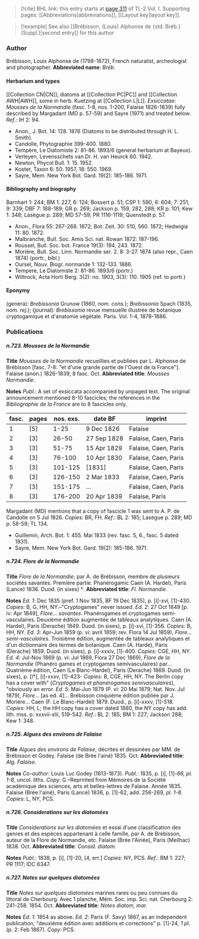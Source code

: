> [!cite] BHL link: this entry starts at [page 311](https://www.biodiversitylibrary.org/page/33120442) of TL-2 Vol. I.
> Supporting pages: [[Abbreviations|abbreviations]], [[Layout key|layout key]].

> [!example] See also [[Brébisson, (Louis) Alphonse de {std. Bréb.} (Suppl.)|second entry]] for this author

### Author

Brébisson, Louis Alphonse de (1798-1872), French naturalist, archeologist and photographer. 
**Abbreviated name**: *Bréb.*

#### Herbarium and types

[[Collection CN|CN]]; diatoms at [[Collection PC|PC]] and [[Collection AWH|AWH]], some in herb. Kuetzing at [[Collection L|L]].
*Exsiccatae*: *Mousses de la Normandie* (fasc. 1-8, nos. 1-200, Falaise 1826-1839) fully described by Margadant (MD p. 57-59) and Sayre (1971) and treated below.
*Ref*.: IH 2: 94.
- Anon., J. Bot. 14: 128. 1876 (Diatoms to be distributed through H. L. Smith).
- Candolle, Phytographie 399-400. 1880.
- Tempère, Le Diatomiste 2: 81-86. 1893/6 (general herbarium at Bayeux).
- Verleyen, Levensschets van Dr. H. van Heurck 60. 1942.
- Newton, Phycol Bull. 1: 15. 1952.
- Koster, Taxon 6: 50. 1957, 18: 550. 1969.
- Sayre, Mem. New York Bot. Gard. 19(2): 185-186. 1971.

#### Bibliography and biography

Barnhart 1: 244; BM 1: 227, 6: 124; Bossert p. 51; CSP 1: 590, 6: 604; 7: 251, 9: 339; DBF 7: 188-189; GR p. 269; Jackson p. 159, 282, 288; KR p. 101; Kew 1: 348; Lasègue p. 289; MD 57-59; PR 1116-1119; Quenstedt p. 57.
- Anon., Flora 55: 267-268. 1872; Bot. Zeit. 30: 510, 560. 1872; Hedwigia 11: 80. 1872.
- Malbranche, Bull. Soc. Amis Sci. nat. Rowan 1872: 187-196.
- Roussel, Bull. Soc. bot. France 19(3): 194, 243. 1872.
- Morière, Bull. Soc. Linn. Normandie ser. 2. 8: 3-27. 1874 (also repr., Caen 1874) (portr., bibl.)
- Oursel, Nouv. Biogr. normande 1: 132-133. 1886.
- Tempere, Le Diatomiste 2: 81-86. 1893/6 (portr.)
- Wittrock, Acta Horti Berg. 3(2): no. 1903, 3(3): 110. 1905 (ref. to portr.)

#### Eponymy

(genera): *Brebissonia* Grunow (1860, *nom. cons.*); *Brebissonia* Spach (1835, *nom. rej.*); (journal): *Brebissonia* revue mensuelle illustrée de botanique cryptogamique et d'anatomie végétale. Paris. Vol. 1-4, 1878-1886.

### Publications

##### n.723. Mousses de la Normandie

**Title**
*Mousses de la Normandie* recueillies et publiées par L. Alphonse de Brébisson \[fasc. 7-8: "et d'une grande partie de l'Ouest de la France"\]. Falaise (anon.) 1826-1839, 8 fasc. Oct.
**Abbreviated title**: *Mousses Normandie*.

**Notes**
*Publ*.: A set of exsiccata accompanied by unpaged text. The original announcement mentioned 8-10 fascicles; the references in the *Bibliographie de la France* are to 8 fascicles only.

|fasc.	|pages	|nos. exs.	|date BF	|imprint|
|---	|---	|---	|---	|---	|
|1	|\[5\]	|1-25	|9 Dec 1826	|Falaise|
|2	|\[3\]	|26-50	|27 Sep 1828	|Falaise, Caen, Paris|
|3	|\[3\]	|51-75	|15 Apr 1829	|Falaise, Caen, Paris|
|4	|\[3\]	|76-100	|10 Apr 1830	|Falaise, Caen, Paris|
|5	|\[3\]	|101-125	|\[1831\]	|Falaise, Caen, Paris|
|6	|\[3\]	|126-150	|2 Mar 1833	|Falaise, Caen, Paris|
|7	|\[3\]	|151-175	|...	|Falaise, Caen, Paris|
|8	|\[3\]	|176-200	|20 Apr 1839	|Falaise, Paris|

Margadant (MD) mentions that a copy of fascicle 1 was sent to A. P. de Candolle on 5 Jul 1826. *Copies*: BR, FH.
*Ref*.: BL 2: 185; Laségue p. 289; MD p. 58-59; TL 134.
- Guillemin, Arch. Bot. 1: 455. Mai 1833 (rev. fasc. 5, 6., fasc. 5 dated 1831).
- Sayre, Mem. New York Bot. Gard. 19(2): 185-186. 1971.

##### n.724. Flore de la Normandie

**Title**
*Flore de la Normandie*; par A. de Brébisson, membre de plusieurs sociétés savantes. Première partie. Phanérogamic Caen (A. Hardel), Paris (Lance) 1836. Duod. (in sixes) †.
**Abbreviated title**: *Fl. Normandie*.

**Notes**
*Ed. 1*: Dec 1835 (pref. 1 Nov 1835, BF 19 Dec 1835), p. \[i\]-xvi, \[1\]-430. *Copies*: B, G, HH, NY.–"Cryptogames" never issued.
*Ed. 2*: 27 Oct 1849 \[p. iv: Apr 1849\], *Flore... savantes*. Phanérogames et cryptogames semi-vasculaires. Deuxième édition augmentée de tableaux analytiques. Caen (A. Hardel), Paris (Derache) 1849. Duod. (in sixes), p. \[i\]-xvi, \[1\]-356. *Copies*: B, HH, NY.
*Ed. 3*: Apr-Jun 1859 (p. vi: avril 1859; rev. Flora 14 Jul 1859), *Flore... semi-vasculaires*. Troisième édition, augmentée de tableaux analytiques et d'un dictionnaire des termes de botanique. Caen (A. Harde), Paris (Derache) 1859. Duod. (in sixes), p. \[i\]-xxxiv, \[1\]-400. *Copies*: CGE, HH, NY.
*Ed. 4*: Jul-Nov 1869 (p. vi: Jul 1869, Flora 27 Dec 1869), *Flore de la Normandie* (Phanéro games et cryptogames semivasculaires) par... Quatrième édition, Caen (Le Blanc-Hardel), Paris (Derache) 1869. Duod. (in sixes), p. \[i\*\], \[i\]-xxxv, \[1\]-423- *Copies*: B, CGE, HH, NY. The Berlin copy has a cover with" (*Cryptogames et phanérogames semivasculaires*), "obviously an error.
*Ed. 5*: Mai-Jun 1879 (P. vi: 20 Mai 1879; Nat. Nov. Jul 1879), *Flore*... \[as ed. 4\]... Brébisson cinquiéme édition publiée par J. Moriére... Caen (F. Le Blanc-Hardel) 1879. Duod., p. \[i\]-xxxv, \[1\]-518. *Copies*: HH, L; the HH copy has a cover dated 1880, the NY copy has add. lith. mss. p. xxxvii-xlii, 519-542.
*Ref*.: BL 2: 185; BM 1: 227; Jackson 288; Kew 1: 348.

##### n.725. Algues des environs de Falaise

**Title**
*Algues des environs de Falaise*, décrites et dessinées par MM. de Brébisson et Godey. Falaise (de Brée l'ainé) 1835. Oct.
**Abbreviated title**: *Alg. Falaise*.

**Notes**
*Co-author*: Louis Luc Godey (1813-1873).
*Publ*.: 1835, p. \[i\], \[1\]-*66, pl. 1-8*, uncol. liths. *Copy*: G.–Reprinted from Mémoires de la Société académique des sciences, arts et belles-lettres de Falaise. Année 1835. Falaise (Brée l'ainé), Paris (Lancé) 1836, p. \[1\]-62, add. 256-269, *pl. 1-8. Copies*: L, NY, PCS.

##### n.726. Considerations sur les diatomées

**Title**
*Considerations sur les diatomées* et essai d'une classification des genres et des espèces appartenant à celle famille, par A. de Brébisson, auteur de la Flore de Normandie, etc. Falaise (Brée l'Ainée), Paris (Meilhac) 1838. Oct.
**Abbreviated title**: *Consid. diatom.*

**Notes**
*Publ*.: 1838, p. \[i\], \[1\]-20, \[4, err.\] *Copies*: NY, PCS.
*Ref*.: BM 1: 227; PR 1117; IDC 6347.

##### n.727. Notes sur quelques diatomées

**Title**
*Notes sur quelques diatomées* marines rares ou peu connues du littoral de Cherbourg. Avec 1 planche, Mém. Soc. imp. Sci. nat. Cherbourg 2: 241-258. 1854. Oct.
**Abbreviated title**: *Notes diatom, mar.*

**Notes**
*Ed. 1*: 1854 as above.
*Ed. 2*: Paris (F. Savy) 1867, as an independent publication, "deuxiéme édition avec additions et corrections" p. \[1\]-24, *1 pl*. (p. 2: Feb 1867). *Copy*: PCS.

